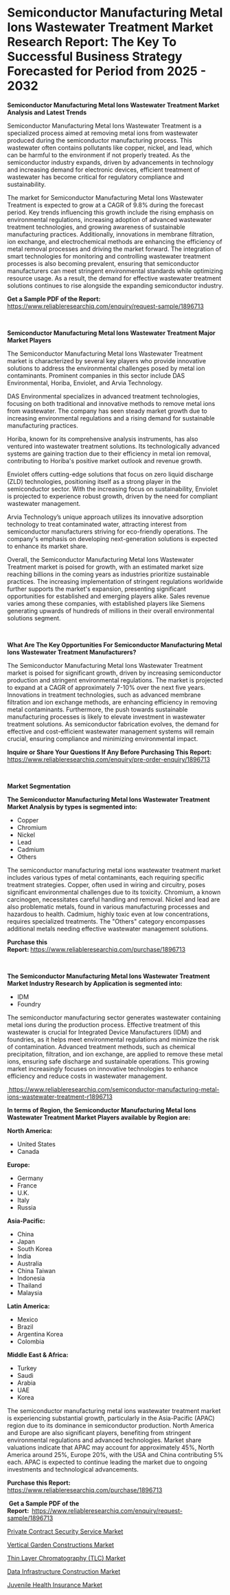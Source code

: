 <p><h1>Semiconductor Manufacturing Metal Ions Wastewater Treatment Market Research Report: The Key To Successful Business Strategy Forecasted for Period from 2025 - 2032</h1></p><p><strong>Semiconductor Manufacturing Metal Ions Wastewater Treatment Market Analysis and Latest Trends</strong></p>
<p><p>Semiconductor Manufacturing Metal Ions Wastewater Treatment is a specialized process aimed at removing metal ions from wastewater produced during the semiconductor manufacturing process. This wastewater often contains pollutants like copper, nickel, and lead, which can be harmful to the environment if not properly treated. As the semiconductor industry expands, driven by advancements in technology and increasing demand for electronic devices, efficient treatment of wastewater has become critical for regulatory compliance and sustainability.</p><p>The market for Semiconductor Manufacturing Metal Ions Wastewater Treatment is expected to grow at a CAGR of 9.8% during the forecast period. Key trends influencing this growth include the rising emphasis on environmental regulations, increasing adoption of advanced wastewater treatment technologies, and growing awareness of sustainable manufacturing practices. Additionally, innovations in membrane filtration, ion exchange, and electrochemical methods are enhancing the efficiency of metal removal processes and driving the market forward. The integration of smart technologies for monitoring and controlling wastewater treatment processes is also becoming prevalent, ensuring that semiconductor manufacturers can meet stringent environmental standards while optimizing resource usage. As a result, the demand for effective wastewater treatment solutions continues to rise alongside the expanding semiconductor industry.</p></p>
<p><strong>Get a Sample PDF of the Report:&nbsp;</strong> <a href="https://www.reliableresearchiq.com/enquiry/request-sample/1896713?utm_campaign=2469&utm_medium=2&utm_source=Github&utm_content=ia&utm_term=11032025&utm_id=semiconductor-manufacturing-metal-ions-wastewater-treatment">https://www.reliableresearchiq.com/enquiry/request-sample/1896713</a></p>
<p>&nbsp;</p>
<p><strong>Semiconductor Manufacturing Metal Ions Wastewater Treatment Major Market Players</strong></p>
<p><p>The Semiconductor Manufacturing Metal Ions Wastewater Treatment market is characterized by several key players who provide innovative solutions to address the environmental challenges posed by metal ion contaminants. Prominent companies in this sector include DAS Environmental, Horiba, Enviolet, and Arvia Technology.</p><p>DAS Environmental specializes in advanced treatment technologies, focusing on both traditional and innovative methods to remove metal ions from wastewater. The company has seen steady market growth due to increasing environmental regulations and a rising demand for sustainable manufacturing practices.</p><p>Horiba, known for its comprehensive analysis instruments, has also ventured into wastewater treatment solutions. Its technologically advanced systems are gaining traction due to their efficiency in metal ion removal, contributing to Horiba's positive market outlook and revenue growth.</p><p>Enviolet offers cutting-edge solutions that focus on zero liquid discharge (ZLD) technologies, positioning itself as a strong player in the semiconductor sector. With the increasing focus on sustainability, Enviolet is projected to experience robust growth, driven by the need for compliant wastewater management.</p><p>Arvia Technology’s unique approach utilizes its innovative adsorption technology to treat contaminated water, attracting interest from semiconductor manufacturers striving for eco-friendly operations. The company's emphasis on developing next-generation solutions is expected to enhance its market share.</p><p>Overall, the Semiconductor Manufacturing Metal Ions Wastewater Treatment market is poised for growth, with an estimated market size reaching billions in the coming years as industries prioritize sustainable practices. The increasing implementation of stringent regulations worldwide further supports the market's expansion, presenting significant opportunities for established and emerging players alike. Sales revenue varies among these companies, with established players like Siemens generating upwards of hundreds of millions in their overall environmental solutions segment.</p></p>
<p>&nbsp;</p>
<p><strong>What Are The Key Opportunities For Semiconductor Manufacturing Metal Ions Wastewater Treatment Manufacturers?</strong></p>
<p><p>The Semiconductor Manufacturing Metal Ions Wastewater Treatment market is poised for significant growth, driven by increasing semiconductor production and stringent environmental regulations. The market is projected to expand at a CAGR of approximately 7-10% over the next five years. Innovations in treatment technologies, such as advanced membrane filtration and ion exchange methods, are enhancing efficiency in removing metal contaminants. Furthermore, the push towards sustainable manufacturing processes is likely to elevate investment in wastewater treatment solutions. As semiconductor fabrication evolves, the demand for effective and cost-efficient wastewater management systems will remain crucial, ensuring compliance and minimizing environmental impact.</p></p>
<p><strong>Inquire or Share Your Questions If Any Before Purchasing This Report:</strong> <a href="https://www.reliableresearchiq.com/enquiry/pre-order-enquiry/1896713?utm_campaign=2469&utm_medium=2&utm_source=Github&utm_content=ia&utm_term=11032025&utm_id=semiconductor-manufacturing-metal-ions-wastewater-treatment">https://www.reliableresearchiq.com/enquiry/pre-order-enquiry/1896713</a></p>
<p>&nbsp;</p>
<p><strong>Market Segmentation</strong></p>
<p><strong>The Semiconductor Manufacturing Metal Ions Wastewater Treatment Market Analysis by types is segmented into:</strong></p>
<p><ul><li>Copper</li><li>Chromium</li><li>Nickel</li><li>Lead</li><li>Cadmium</li><li>Others</li></ul></p>
<p><p>The semiconductor manufacturing metal ions wastewater treatment market includes various types of metal contaminants, each requiring specific treatment strategies. Copper, often used in wiring and circuitry, poses significant environmental challenges due to its toxicity. Chromium, a known carcinogen, necessitates careful handling and removal. Nickel and lead are also problematic metals, found in various manufacturing processes and hazardous to health. Cadmium, highly toxic even at low concentrations, requires specialized treatments. The "Others" category encompasses additional metals needing effective wastewater management solutions.</p></p>
<p><strong>Purchase this Report:&nbsp;</strong><a href="https://www.reliableresearchiq.com/purchase/1896713?utm_campaign=2469&utm_medium=2&utm_source=Github&utm_content=ia&utm_term=11032025&utm_id=semiconductor-manufacturing-metal-ions-wastewater-treatment">https://www.reliableresearchiq.com/purchase/1896713</a></p>
<p>&nbsp;</p>
<p><strong>The Semiconductor Manufacturing Metal Ions Wastewater Treatment Market Industry Research by Application is segmented into:</strong></p>
<p><ul><li>IDM</li><li>Foundry</li></ul></p>
<p><p>The semiconductor manufacturing sector generates wastewater containing metal ions during the production process. Effective treatment of this wastewater is crucial for Integrated Device Manufacturers (IDM) and foundries, as it helps meet environmental regulations and minimize the risk of contamination. Advanced treatment methods, such as chemical precipitation, filtration, and ion exchange, are applied to remove these metal ions, ensuring safe discharge and sustainable operations. This growing market increasingly focuses on innovative technologies to enhance efficiency and reduce costs in wastewater management.</p></p>
<p><a href="https://www.reliableresearchiq.com/semiconductor-manufacturing-metal-ions-wastewater-treatment-r1896713?utm_campaign=2469&utm_medium=2&utm_source=Github&utm_content=ia&utm_term=11032025&utm_id=semiconductor-manufacturing-metal-ions-wastewater-treatment">&nbsp;https://www.reliableresearchiq.com/semiconductor-manufacturing-metal-ions-wastewater-treatment-r1896713</a></p>
<p><strong>In terms of Region, the Semiconductor Manufacturing Metal Ions Wastewater Treatment Market Players available by Region are:</strong></p>
<p>
    <p> <strong> North America: </strong>
        <ul>
            <li>United States</li>
            <li>Canada</li>
        </ul>
        </p> 
    <p> <strong> Europe: </strong>
        <ul>
            <li>Germany</li>
            <li>France</li>
            <li>U.K.</li>
            <li>Italy</li>
            <li>Russia</li>
        </ul>
        </p> 
    <p> <strong> Asia-Pacific: </strong>
        <ul>
            <li>China</li>
            <li>Japan</li>
            <li>South Korea</li>
            <li>India</li>
            <li>Australia</li>
            <li>China Taiwan</li>
            <li>Indonesia</li>
            <li>Thailand</li>
            <li>Malaysia</li>
        </ul>
        </p> 
    <p> <strong> Latin America: </strong>
        <ul>
            <li>Mexico</li>
            <li>Brazil</li>
            <li>Argentina Korea</li>
            <li>Colombia</li>
        </ul>
        </p> 
    <p> <strong> Middle East & Africa: </strong>
        <ul>
            <li>Turkey</li>
            <li>Saudi</li>
            <li>Arabia</li>
            <li>UAE</li>
            <li>Korea</li>
        </ul>
    </p>
    </p>
<p><p>The semiconductor manufacturing metal ions wastewater treatment market is experiencing substantial growth, particularly in the Asia-Pacific (APAC) region due to its dominance in semiconductor production. North America and Europe are also significant players, benefiting from stringent environmental regulations and advanced technologies. Market share valuations indicate that APAC may account for approximately 45%, North America around 25%, Europe 20%, with the USA and China contributing 5% each. APAC is expected to continue leading the market due to ongoing investments and technological advancements.</p></p>
<p><strong>Purchase this Report: </strong><a href="https://www.reliableresearchiq.com/purchase/1896713?utm_campaign=2469&utm_medium=2&utm_source=Github&utm_content=ia&utm_term=11032025&utm_id=semiconductor-manufacturing-metal-ions-wastewater-treatment">https://www.reliableresearchiq.com/purchase/1896713</a></p>
<p>&nbsp;<strong>Get a Sample PDF of the Report:&nbsp;&nbsp;</strong><a href="https://www.reliableresearchiq.com/enquiry/request-sample/1896713?utm_campaign=2469&utm_medium=2&utm_source=Github&utm_content=ia&utm_term=11032025&utm_id=semiconductor-manufacturing-metal-ions-wastewater-treatment">https://www.reliableresearchiq.com/enquiry/request-sample/1896713</a></p>
<p><strong></strong></p>
<p><p><a href="https://github.com/ghaligopezf5/Market-Research-Report-List-1/blob/main/private-contract-security-service-market.md?utm_campaign=2469&utm_medium=2&utm_source=Github&utm_content=ia&utm_term=11032025&utm_id=semiconductor-manufacturing-metal-ions-wastewater-treatment">Private Contract Security Service Market</a></p><p><a href="https://github.com/drielvinki/Market-Research-Report-List-1/blob/main/vertical-garden-constructions-market.md?utm_campaign=2469&utm_medium=2&utm_source=Github&utm_content=ia&utm_term=11032025&utm_id=semiconductor-manufacturing-metal-ions-wastewater-treatment">Vertical Garden Constructions Market</a></p><p><a href="https://github.com/decockogbaro25/Market-Research-Report-List-1/blob/main/thin-layer-chromatography-tlc-market.md?utm_campaign=2469&utm_medium=2&utm_source=Github&utm_content=ia&utm_term=11032025&utm_id=semiconductor-manufacturing-metal-ions-wastewater-treatment">Thin Layer Chromatography (TLC) Market</a></p><p><a href="https://github.com/panciujoslin3/Market-Research-Report-List-1/blob/main/data-infrastructure-construction-market.md?utm_campaign=2469&utm_medium=2&utm_source=Github&utm_content=ia&utm_term=11032025&utm_id=semiconductor-manufacturing-metal-ions-wastewater-treatment">Data Infrastructure Construction Market</a></p><p><a href="https://github.com/latzerelfigo48/Market-Research-Report-List-1/blob/main/juvenile-health-insurance-market.md?utm_campaign=2469&utm_medium=2&utm_source=Github&utm_content=ia&utm_term=11032025&utm_id=semiconductor-manufacturing-metal-ions-wastewater-treatment">Juvenile Health Insurance Market</a></p></p>